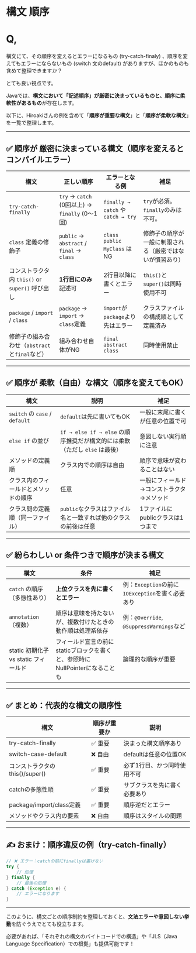# 構文 順序

# Q,

構文にて、その順序を変えるとエラーになるもの (try-catch-finaly) 、順序を変えてもエラーにならないもの (switch 文のdefault) がありますが、ほかのものも含めて整理できますか？

とても良い視点です。

Javaでは、**構文において「記述順序」が厳密に決まっているものと、順序に柔軟性があるもの**が存在します。

以下に、Hiroakiさんの例を含めて「**順序が重要な構文**」と「**順序が柔軟な構文**」を一覧で整理します。

---

## ✅ 順序が **厳密に決まっている構文**（順序を変えるとコンパイルエラー）

| 構文 | 正しい順序 | エラーとなる例 | 補足 |
| --- | --- | --- | --- |
| `try-catch-finally` | `try` → `catch` (0回以上) → `finally` (0～1回) | `finally → catch` や `catch → try` | `try`が必須。`finally`のみは不可。 |
| `class` 定義の修飾子 | `public` → `abstract` / `final` → `class` | `class public MyClass` はNG | 修飾子の順序が一般に制限される（厳密ではないが慣習あり） |
| コンストラクタ内 `this()` or `super()` 呼び出し | **1行目にのみ**記述可 | 2行目以降に書くとエラー | `this()`と`super()`は同時使用不可 |
| `package` / `import` / `class` | `package` → `import` → `class`定義 | `import`が`package`より先はエラー | クラスファイルの構成順として定義済み |
| 修飾子の組み合わせ（`abstract`と`final`など） | 組み合わせ自体がNG | `final abstract class` | 同時使用禁止 |

---

## ✅ 順序が **柔軟（自由）な構文**（順序を変えてもOK）

| 構文 | 説明 | 補足 |
| --- | --- | --- |
| `switch` の `case` / `default` | `default`は先に書いてもOK | 一般に末尾に書くが任意の位置で可 |
| `else if` の並び | `if → else if → else` の順序推奨だが構文的には柔軟（ただし `else` は最後） | 意図しない実行順に注意 |
| メソッドの定義順 | クラス内での順序は自由 | 順序で意味が変わることはない |
| クラス内のフィールドとメソッドの順序 | 任意 | 一般にフィールド→コンストラクタ→メソッド |
| クラス間の定義順（同一ファイル） | `public`なクラスはファイル名と一致すれば他のクラスの前後は任意 | 1ファイルにpublicクラスは1つまで |

---

## ✅ 紛らわしい or 条件つきで順序が決まる構文

| 構文 | 条件 | 補足 |
| --- | --- | --- |
| `catch` の順序（多態性あり） | **上位クラスを先に書くとエラー** | 例：`Exception`の前に`IOException`を書く必要あり |
| `annotation`（複数） | 順序は意味を持たないが、複数付けたときの動作順は処理系依存 | 例：`@Override`, `@SuppressWarnings`など |
| static 初期化子 vs static フィールド | フィールド宣言の前にstaticブロックを書くと、参照時にNullPointerになることも | 論理的な順序が重要 |

---

## ✅ まとめ：代表的な構文の順序性

| 構文 | 順序が重要か | 説明 |
| --- | --- | --- |
| try-catch-finally | ✅ 重要 | 決まった構文順序あり |
| switch-case-default | ❌ 自由 | defaultは任意の位置OK |
| コンストラクタのthis()/super() | ✅ 重要 | 必ず1行目、かつ同時使用不可 |
| catchの多態性順 | ✅ 重要 | サブクラスを先に書く必要あり |
| package/import/class定義 | ✅ 重要 | 順序逆だとエラー |
| メソッドやクラス内の要素 | ❌ 自由 | 順序はスタイルの問題 |

---

## ✍️ おまけ：順序違反の例（try-catch-finally）

```java
// ❌ エラー：catchの前にfinallyは書けない
try {
    // 処理
} finally {
    // 最後の処理
} catch (Exception e) {
    // エラーになります
}
```

---

このように、構文ごとの順序制約を整理しておくと、**文法エラーや意図しない挙動**を防ぐうえでとても役立ちます。

必要があれば、「それぞれの構文のバイトコードでの構造」や「JLS（Java Language Specification）での根拠」も提供可能です！